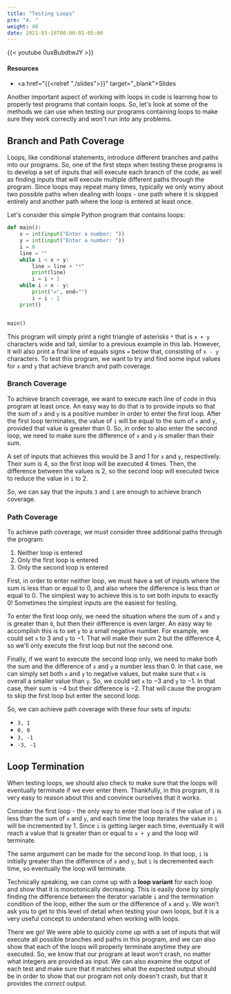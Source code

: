 ```yaml
---
title: "Testing Loops"
pre: "4. "
weight: 40
date: 2021-03-16T00:00:01-05:00
---
```


{{< youtube 0uxBubdtwJY >}}

#### Resources

* <a href="{{<relref "./slides">}}" target="_blank">Slides</a>

Another important aspect of working with loops in code is learning how to properly test programs that contain loops. So, let's look at some of the methods we can use when testing our programs containing loops to make sure they work correctly and won't run into any problems. 

## Branch and Path Coverage

Loops, like conditional statements, introduce different branches and paths into our programs. So, one of the first steps when testing these programs is to develop a set of inputs that will execute each branch of the code, as well as finding inputs that will execute multiple different paths through the program. Since loops may repeat many times, typically we only worry about two possible paths when dealing with loops - one path where it is skipped entirely and another path where the loop is entered at least once. 

Let's consider this simple Python program that contains loops:

```python
def main():
    x = int(input("Enter a number: "))
    y = int(input("Enter a number: "))
    i = 0
    line = ""
    while i < x + y:
        line = line + "*"
        print(line)
        i = i + 1
    while i > x - y:
        print("=", end="")
        i = i - 1
    print()


main()
```

This program will simply print a right triangle of asterisks `*` that is `x + y` characters wide and tall, similar to a previous example in this lab. However, it will also print a final line of equals signs `=` below that, consisting of `x - y` characters. To test this program, we want to try and find some input values for `x` and `y` that achieve branch and path coverage.

### Branch Coverage

To achieve branch coverage, we want to execute each line of code in this program at least once. An easy way to do that is to provide inputs so that the sum of `x` and `y` is a positive number in order to enter the first loop. After the first loop terminates, the value of `i` will be equal to the sum of `x` and `y`, provided that value is greater than $0$. So, in order to also enter the second loop, we need to make sure the difference of `x` and `y` is smaller than their sum. 

A set of inputs that achieves this would be $3$ and $1$ for `x` and `y`, respectively. Their sum is $4$, so the first loop will be executed 4 times. Then, the difference between the values is $2$, so the second loop will executed twice to reduce the value in `i` to $2$. 

So, we can say that the inputs `3` and `1` are enough to achieve branch coverage.

### Path Coverage

To achieve path coverage, we must consider three additional paths through the program:

1. Neither loop is entered
2. Only the first loop is entered
3. Only the second loop is entered

First, in order to enter neither loop, we must have a set of inputs where the sum is less than or equal to $0$, and also where the difference is less than or equal to $0$. The simplest way to achieve this is to set both inputs to exactly $0$! Sometimes the simplest inputs are the easiest for testing.

To enter the first loop only, we need the situation where the sum of `x` and `y` is greater than `0`, but then their difference is even larger. An easy way to accomplish this is to set `y` to a small negative number. For example, we could set `x` to $3$ and `y` to $-1$. That will make their sum $2$ but the difference $4$, so we'll only execute the first loop but not the second one. 

Finally, if we want to execute the second loop only, we need to make both the sum and the difference of `x` and `y` a number less than $0$. In that case, we can simply set both `x` and `y` to negative values, but make sure that `x` is overall a smaller value than `y`. So, we could set `x` to $-3$ and `y` to $-1$. In that case, their sum is $-4$ but their difference is $-2$. That will cause the program to skip the first loop but enter the second loop.

So, we can achieve path coverage with these four sets of inputs:

* `3, 1`
* `0, 0`
* `3, -1`
* `-3, -1`

## Loop Termination

When testing loops, we should also check to make sure that the loops will eventually terminate if we ever enter them. Thankfully, in this program, it is very easy to reason about this and convince ourselves that it works.

Consider the first loop - the only way to enter that loop is if the value of `i` is less than the sum of `x` and `y`, and each time the loop iterates the value in `i` will be incremented by $1$. Since `i` is getting larger each time, eventually it will reach a value that is greater than or equal to `x + y` and the loop will terminate.

The same argument can be made for the second loop. In that loop, `i` is initially greater than the difference of `x` and `y`, but `i` is decremented each time, so eventually the loop will terminate. 

Technically speaking, we can come up with a **loop variant** for each loop and show that it is monotonically decreasing. This is easily done by simply finding the difference between the iterator variable `i` and the termination condition of the loop, either the sum or the difference of `x` and `y`. We won't ask you to get to this level of detail when testing your own loops, but it is a very useful concept to understand when working with loops.

There we go! We were able to quickly come up with a set of inputs that will execute all possible branches and paths in this program, and we can also show that each of the loops will properly terminate anytime they are executed. So, we know that our program at least won't crash, no matter what integers are provided as input. We can also examine the output of each test and make sure that it matches what the expected output should be in order to show that our program not only doesn't crash, but that it provides the _correct_ output.  